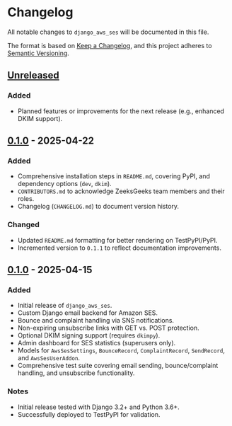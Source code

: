 # Changelog

All notable changes to `django_aws_ses` will be documented in this file.

The format is based on [Keep a Changelog](https://keepachangelog.com/en/1.0.0/), and this project adheres to [Semantic Versioning](https://semver.org/spec/v2.0.0.html).

## [Unreleased]
### Added
- Planned features or improvements for the next release (e.g., enhanced DKIM support).

## [0.1.0] - 2025-04-22
### Added
- Comprehensive installation steps in `README.md`, covering PyPI, and dependency options (`dev`, `dkim`).
- `CONTRIBUTORS.md` to acknowledge ZeeksGeeks team members and their roles.
- Changelog (`CHANGELOG.md`) to document version history.

### Changed
- Updated `README.md` formatting for better rendering on TestPyPI/PyPI.
- Incremented version to `0.1.1` to reflect documentation improvements.

## [0.1.0] - 2025-04-15
### Added
- Initial release of `django_aws_ses`.
- Custom Django email backend for Amazon SES.
- Bounce and complaint handling via SNS notifications.
- Non-expiring unsubscribe links with GET vs. POST protection.
- Optional DKIM signing support (requires `dkimpy`).
- Admin dashboard for SES statistics (superusers only).
- Models for `AwsSesSettings`, `BounceRecord`, `ComplaintRecord`, `SendRecord`, and `AwsSesUserAddon`.
- Comprehensive test suite covering email sending, bounce/complaint handling, and unsubscribe functionality.

### Notes
- Initial release tested with Django 3.2+ and Python 3.6+.
- Successfully deployed to TestPyPI for validation.

[Unreleased]: https://git-vault.zeeksgeeks.com/ZeeksGeeks/django_aws_ses/compare/0.1.1...HEAD
[0.1.1]: https://git-vault.zeeksgeeks.com/ZeeksGeeks/django_aws_ses/compare/0.1.0...0.1.1
[0.1.0]: https://git-vault.zeeksgeeks.com/ZeeksGeeks/django_aws_ses/releases/tag/0.1.0